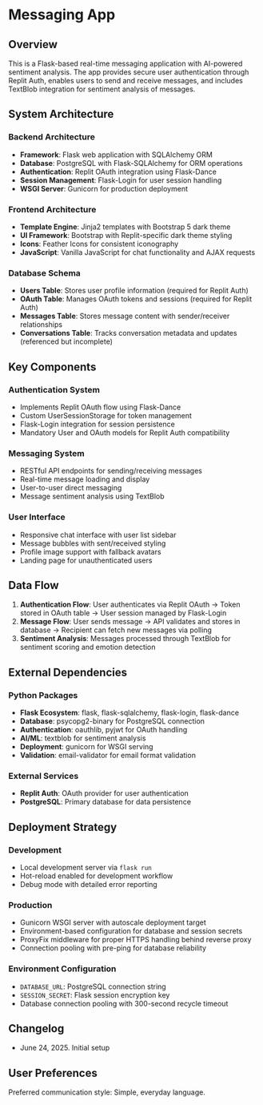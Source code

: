 # Messaging App

## Overview

This is a Flask-based real-time messaging application with AI-powered sentiment analysis. The app provides secure user authentication through Replit Auth, enables users to send and receive messages, and includes TextBlob integration for sentiment analysis of messages.

## System Architecture

### Backend Architecture
- **Framework**: Flask web application with SQLAlchemy ORM
- **Database**: PostgreSQL with Flask-SQLAlchemy for ORM operations
- **Authentication**: Replit OAuth integration using Flask-Dance
- **Session Management**: Flask-Login for user session handling
- **WSGI Server**: Gunicorn for production deployment

### Frontend Architecture
- **Template Engine**: Jinja2 templates with Bootstrap 5 dark theme
- **UI Framework**: Bootstrap with Replit-specific dark theme styling
- **Icons**: Feather Icons for consistent iconography
- **JavaScript**: Vanilla JavaScript for chat functionality and AJAX requests

### Database Schema
- **Users Table**: Stores user profile information (required for Replit Auth)
- **OAuth Table**: Manages OAuth tokens and sessions (required for Replit Auth)
- **Messages Table**: Stores message content with sender/receiver relationships
- **Conversations Table**: Tracks conversation metadata and updates (referenced but incomplete)

## Key Components

### Authentication System
- Implements Replit OAuth flow using Flask-Dance
- Custom UserSessionStorage for token management
- Flask-Login integration for session persistence
- Mandatory User and OAuth models for Replit Auth compatibility

### Messaging System
- RESTful API endpoints for sending/receiving messages
- Real-time message loading and display
- User-to-user direct messaging
- Message sentiment analysis using TextBlob

### User Interface
- Responsive chat interface with user list sidebar
- Message bubbles with sent/received styling
- Profile image support with fallback avatars
- Landing page for unauthenticated users

## Data Flow

1. **Authentication Flow**: User authenticates via Replit OAuth → Token stored in OAuth table → User session managed by Flask-Login
2. **Message Flow**: User sends message → API validates and stores in database → Recipient can fetch new messages via polling
3. **Sentiment Analysis**: Messages processed through TextBlob for sentiment scoring and emotion detection

## External Dependencies

### Python Packages
- **Flask Ecosystem**: flask, flask-sqlalchemy, flask-login, flask-dance
- **Database**: psycopg2-binary for PostgreSQL connection
- **Authentication**: oauthlib, pyjwt for OAuth handling
- **AI/ML**: textblob for sentiment analysis
- **Deployment**: gunicorn for WSGI serving
- **Validation**: email-validator for email format validation

### External Services
- **Replit Auth**: OAuth provider for user authentication
- **PostgreSQL**: Primary database for data persistence

## Deployment Strategy

### Development
- Local development server via `flask run`
- Hot-reload enabled for development workflow
- Debug mode with detailed error reporting

### Production
- Gunicorn WSGI server with autoscale deployment target
- Environment-based configuration for database and session secrets
- ProxyFix middleware for proper HTTPS handling behind reverse proxy
- Connection pooling with pre-ping for database reliability

### Environment Configuration
- `DATABASE_URL`: PostgreSQL connection string
- `SESSION_SECRET`: Flask session encryption key
- Database connection pooling with 300-second recycle timeout

## Changelog
- June 24, 2025. Initial setup

## User Preferences

Preferred communication style: Simple, everyday language.